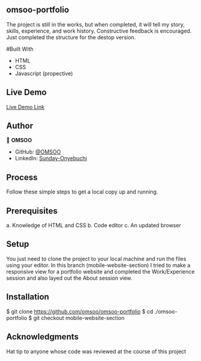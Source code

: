 ## omsoo-portfolio

The project is still in the works, but when completed, it will tell my story, skills, experience, and work history. Constructive feedback is encouraged. Just completed the structure for the destop version.

#Built With

- HTML
- CSS
- Javascript (propective)

## Live Demo

[Live Demo Link](https://omsoo.github.io/omsoo-portfolio/)

## Author

👤 **OMSOO**

- GitHub: [@OMSOO](https://github.com/omsoo/)
- LinkedIn: [Sunday-Onyebuchi](https://www.linkedin.com/in/onyebuchi/)

## Process

Follow these simple steps to get a local copy up and running.

## Prerequisites

a. Knowledge of HTML and CSS
b. Code editor
c. An updated browser

## Setup

You just need to clone the project to your local machine and run the files using your editor. In this branch (mobile-website-section) I tried to make a responsive view for a portfolio website and completed the Work/Experience session and also layed out the About session view.

## Installation

$ git clone https://github.com/omsoo/omsoo-portfolio
$ cd ./omsoo-portfolio
$ git checkout mobile-website-section

## Acknowledgments

Hat tip to anyone whose code was reviewed at the course of this project
